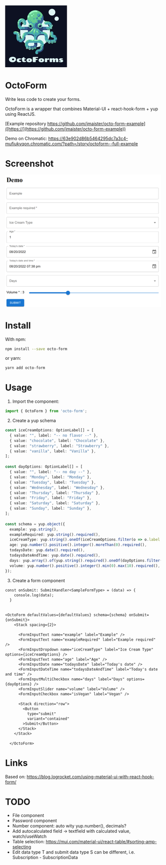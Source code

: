 
![OctoForm logo](docs/logo.png)

# OctoForm

Write less code to create your forms.

OctoForm is a wrapper that combines Material-UI + react-hook-form + yup using ReactJS.

[Example repository https://github.com/jmaister/octo-form-example]([https://](https://github.com/jmaister/octo-form-example))

Demo on Chromatic: https://63e902d86b5464295dc7a3c4-mufiukyqon.chromatic.com/?path=/story/octoform--full-example

# Screenshot

![Screenshot](docs/screenshot.png)

# Install

With npm:

```bash
npm install --save octo-form
```

or yarn:

```bash
yarn add octo-form
```

# Usage

1. Import the component:

```jsx
import { OctoForm } from 'octo-form';
```

2. Create a yup schema

```ts
const iceCreamOptions: OptionLabel[] = [
  { value: "", label: "-- no flavor --" },
  { value: "chocolate", label: "Chocolate" },
  { value: "strawberry", label: "Strawberry" },
  { value: "vanilla", label: "Vanilla" },
];

const dayOptions: OptionLabel[] = [
  { value: "", label: "-- no day --" },
  { value: "Monday", label: "Monday" },
  { value: "Tuesday", label: "Tuesday" },
  { value: "Wednesday", label: "Wednesday" },
  { value: "Thursday", label: "Thursday" },
  { value: "Friday", label: "Friday" },
  { value: "Saturday", label: "Saturday" },
  { value: "Sunday", label: "Sunday" },
];

const schema = yup.object({
  example: yup.string(),
  exampleRequired: yup.string().required(),
  iceCreamType: yup.string().oneOf(iceCreamOptions.filter(o => o.label != "").map(option => option.value.toString())),
  age: yup.number().positive().integer().moreThan(0).required(),
  todaysDate: yup.date().required(),
  todaysDateAndTime: yup.date().required(),
  days: yup.array().of(yup.string().required().oneOf(dayOptions.filter(o => o.label != "").map(option => option.value.toString()))).required(),
  volume: yup.number().positive().integer().min(0).max(10).required(),
});
```

3. Create a form component

```tsx
const onSubmit: SubmitHandler<SampleFormType> = (data) => {
    console.log(data);
  }


<OctoForm defaultValues={defaultValues} schema={schema} onSubmit={onSubmit}>
    <Stack spacing={2}>

      <FormInputText name="example" label="Example" />
      <FormInputText name="exampleRequired" label="Example required" />
      <FormInputDropdown name="iceCreamType" label="Ice Cream Type" options={iceCreamOptions} />
      <FormInputText name="age" label="Age" />
      <FormInputDate name="todaysDate" label="Today's date" />
      <FormInputDateTime name="todaysDateAndTime" label="Today's date and time" />
      <FormInputMultiCheckbox name="days" label="Days" options={dayOptions} />
      <FormInputSlider name="volume" label="Volume" />
      <FormInputCheckbox name="isVegan" label="Vegan" />

      <Stack direction="row">
        <Button
          type="submit"
          variant="contained"
        >Submit</Button>
      </Stack>
    </Stack>

  </OctoForm>
```

# Links

Based on: https://blog.logrocket.com/using-material-ui-with-react-hook-form/



# TODO

- File component
- Password component
- Number component: auto wity yup.number(), decimals?
- Add autocalculated field -> textfield with calculated value, watch/useWatch
- Table selection: https://mui.com/material-ui/react-table/#sorting-amp-selecting
- Edit data type T and submit data type S can be different, i.e. Subscription - SubscriptionData
